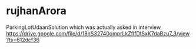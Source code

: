 # rujhanArora
ParkingLotUdaanSolution which was actually asked in interview
https://drive.google.com/file/d/18nS32740omprLkZflfDtSxK7daBzu7_3/view?ts=612dcf36
